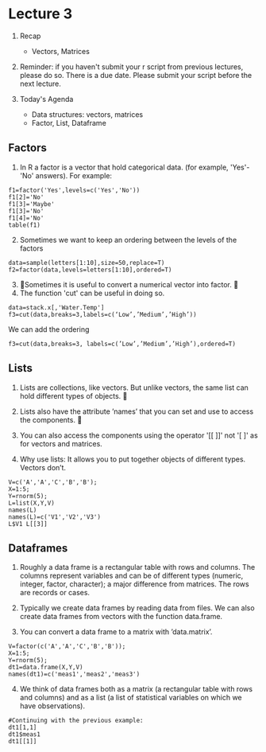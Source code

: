 # Lecture 3
1. Recap
	- Vectors, Matrices
2. Reminder: if you haven't submit your r script from previous lectures, please do so.
There is a due date. Please submit your script before the next lecture.

2. Today's Agenda
	- Data structures: vectors, matrices
	- Factor, List, Dataframe

## Factors
1. In R a factor is a vector that hold categorical data. (for example, 'Yes'-'No' answers). For example:
```{r}
f1=factor('Yes',levels=c('Yes','No'))
f1[2]='No'
f1[3]='Maybe'
f1[3]='No'
f1[4]='No'
table(f1)
```
2. Sometimes we want to keep an ordering between the levels of the factors
```{r}
data=sample(letters[1:10],size=50,replace=T)
f2=factor(data,levels=letters[1:10],ordered=T)
```

3. 􏰀Sometimes it is useful to convert a numerical vector into factor.
􏰀
4. The function 'cut' can be useful in doing so.
```{r}
data=stack.x[,'Water.Temp']
f3=cut(data,breaks=3,labels=c(‘Low’,’Medium’,’High’))
```
We can add the ordering
```
f3=cut(data,breaks=3, labels=c(’Low’,’Medium’,’High’),ordered=T)
```

## Lists

1. Lists are collections, like vectors. But unlike vectors, the same list can hold different types of objects.
􏰀
2. Lists also have the attribute ’names’ that you can set and use to access the components.
􏰀
3. You can also access the components using the operator '[[ ]]' not '[ ]' as for vectors and matrices.

4. Why use lists:  It allows you to put together objects of different types. Vectors don’t.
```{r}
V=c('A','A','C','B','B');
X=1:5;
Y=rnorm(5);
L=list(X,Y,V)
names(L)
names(L)=c('V1','V2','V3')
L$V1 L[[3]]
```

## Dataframes

1. Roughly a data frame is a rectangular table with rows and columns. The columns represent variables and can be of different types (numeric, integer, factor, character); a major difference from matrices. The rows are records or cases.

2. Typically we create data frames by reading data from files. We can also create data frames from vectors with the function data.frame.

3. You can convert a data frame to a matrix with ’data.matrix’.
```{r}
V=factor(c('A','A','C','B','B'));
X=1:5;
Y=rnorm(5);
dt1=data.frame(X,Y,V)
names(dt1)=c('meas1','meas2','meas3')
```

4. We think of data frames both as a matrix (a rectangular table with rows and columns) and as a list (a list of statistical variables on which we have observations).
```{r}
#Continuing with the previous example:
dt1[1,1]
dt1$meas1
dt1[[1]]
```

